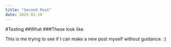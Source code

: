 ```yaml
---
title: "Second Post"
date: 2025-02-10
---
```


#Testing
##What
###These look like

This is me trying to see if I can make a new post myself without guidance. :) 
